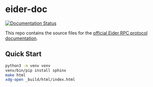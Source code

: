 # eider-doc

[![Documentation Status](https://readthedocs.org/projects/eider/badge/?version=latest)](http://eider.readthedocs.io/en/latest/?badge=latest)

This repo contains the source files for the [official Eider RPC protocol
documentation](http://eider.readthedocs.io/).

## Quick Start

```sh
python3 -m venv venv
venv/bin/pip install sphinx
make html
xdg-open _build/html/index.html
```
